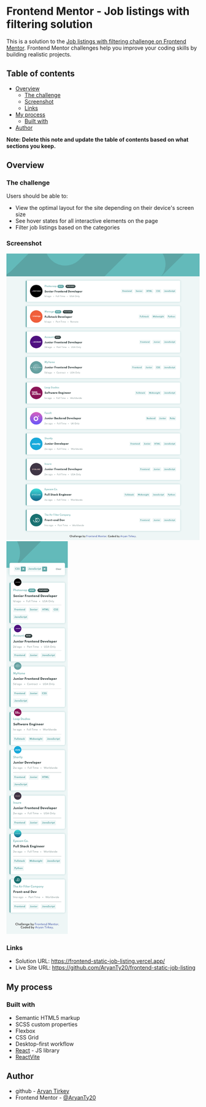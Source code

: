 # Frontend Mentor - Job listings with filtering solution

This is a solution to the [Job listings with filtering challenge on Frontend Mentor](https://www.frontendmentor.io/challenges/job-listings-with-filtering-ivstIPCt). Frontend Mentor challenges help you improve your coding skills by building realistic projects. 

## Table of contents

- [Overview](#overview)
  - [The challenge](#the-challenge)
  - [Screenshot](#screenshot)
  - [Links](#links)
- [My process](#my-process)
  - [Built with](#built-with)
- [Author](#author)


**Note: Delete this note and update the table of contents based on what sections you keep.**

## Overview

### The challenge

Users should be able to:

- View the optimal layout for the site depending on their device's screen size
- See hover states for all interactive elements on the page
- Filter job listings based on the categories

### Screenshot

![Desktop](/screenshot-desktop.png)
![Mobile](/screenshot-mobile.png)

### Links

- Solution URL: https://frontend-static-job-listing.vercel.app/
- Live Site URL: https://github.com/AryanTy20/frontend-static-job-listing

## My process

### Built with

- Semantic HTML5 markup
- SCSS custom properties
- Flexbox
- CSS Grid
- Desktop-first workflow
- [React](https://reactjs.org/) - JS library
- [ReactVite](https://vitejs.dev)


## Author


- github - [Aryan Tirkey](https://github.com/AryanTy20)
- Frontend Mentor - [@AryanTy20](https://www.frontendmentor.io/profile/AryanTy20)
